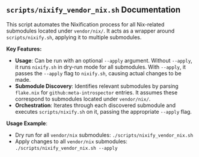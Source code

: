 ## `scripts/nixify_vendor_nix.sh` Documentation

This script automates the Nixification process for all Nix-related submodules located under `vendor/nix/`. It acts as a wrapper around `scripts/nixify.sh`, applying it to multiple submodules.

**Key Features:**
*   **Usage**: Can be run with an optional `--apply` argument. Without `--apply`, it runs `nixify.sh` in dry-run mode for all submodules. With `--apply`, it passes the `--apply` flag to `nixify.sh`, causing actual changes to be made.
*   **Submodule Discovery**: Identifies relevant submodules by parsing `flake.nix` for `github:meta-introspector` entries. It assumes these correspond to submodules located under `vendor/nix/`.
*   **Orchestration**: Iterates through each discovered submodule and executes `scripts/nixify.sh` on it, passing the appropriate `--apply` flag.

**Usage Example**:
*   Dry run for all `vendor/nix` submodules: `./scripts/nixify_vendor_nix.sh`
*   Apply changes to all `vendor/nix` submodules: `./scripts/nixify_vendor_nix.sh --apply`
